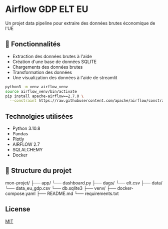 # Airflow GDP ELT EU

Un projet data pipeline pour extraire des données brutes économique de l'UE

## 🚀 Fonctionnalités

- Extraction des données brutes à l'aide
- Création d'une base de données SQLITE
- Chargements des données brutes 
- Transformation des données 
- Une visualization des données à l'aide de streamlit

```bash
python3 -m venv airflow_venv
source airflow_venv/bin/activate
pip install apache-airflow==2.7.0 \
  --constraint https://raw.githubusercontent.com/apache/airflow/constraints-2.7.0/constraints-3.10.txt
```

## Technolgies utilisées

- Python 3.10.8
- Pandas
- Plotly
- AIRFLOW 2.7
- SQLALCHEMY
- Docker 

## 📂 Structure du projet
mon-projet/
├── app/
    └── dashboard.py
├── dags/
    └── elt.csv
├── data/
    └── data_eu_gdp.csv
    └── db.sqlite3
├── venv/
├── docker-compose.yaml
├── README.md
└── requirements.txt
## License

[MIT](https://choosealicense.com/licenses/mit/)
